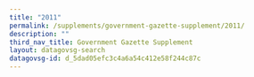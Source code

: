 ```yaml
---
title: "2011"
permalink: /supplements/government-gazette-supplement/2011/
description: ""
third_nav_title: Government Gazette Supplement
layout: datagovsg-search
datagovsg-id: d_5dad05efc3c4a6a54c412e58f244c87c
---
```

